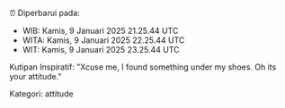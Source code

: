 ⏰ Diperbarui pada:
- WIB: Kamis, 9 Januari 2025 21.25.44 UTC
- WITA: Kamis, 9 Januari 2025 22.25.44 UTC
- WIT: Kamis, 9 Januari 2025 23.25.44 UTC

Kutipan Inspiratif:
"Xcuse me, I found something under my shoes. Oh its your attitude."


Kategori: attitude


